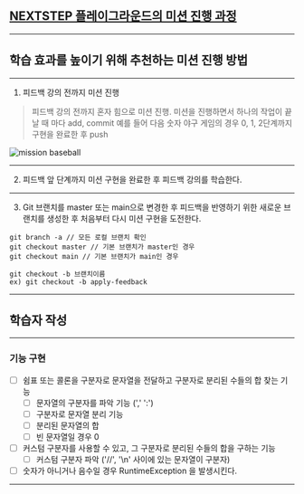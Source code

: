 ## [NEXTSTEP 플레이그라운드의 미션 진행 과정](https://github.com/next-step/nextstep-docs/blob/master/playground/README.md)

---
## 학습 효과를 높이기 위해 추천하는 미션 진행 방법

---
1. 피드백 강의 전까지 미션 진행 
> 피드백 강의 전까지 혼자 힘으로 미션 진행. 미션을 진행하면서 하나의 작업이 끝날 때 마다 add, commit
> 예를 들어 다음 숫자 야구 게임의 경우 0, 1, 2단계까지 구현을 완료한 후 push

![mission baseball](https://raw.githubusercontent.com/next-step/nextstep-docs/master/playground/images/mission_baseball.png)

---
2. 피드백 앞 단계까지 미션 구현을 완료한 후 피드백 강의를 학습한다.

---
3. Git 브랜치를 master 또는 main으로 변경한 후 피드백을 반영하기 위한 새로운 브랜치를 생성한 후 처음부터 다시 미션 구현을 도전한다.

```
git branch -a // 모든 로컬 브랜치 확인
git checkout master // 기본 브랜치가 master인 경우
git checkout main // 기본 브랜치가 main인 경우

git checkout -b 브랜치이름
ex) git checkout -b apply-feedback
```
--- 
## 학습자 작성

---
### 기능 구현
-[ ] 쉼표 또는 콜론을 구분자로 문자열을 전달하고 구분자로 분리된 수들의 합 찾는 기능
    -[ ] 문자열의 구분자를 파악 기능 (',' ':')
    -[ ] 구분자로 문자열 분리 기능
    -[ ] 분리된 문자열의 합
    -[ ] 빈 문자열일 경우 0
  
-[ ] 커스텀 구분자를 사용할 수 있고, 그 구분자로 분리된 수들의 합을 구하는 기능
    -[ ] 커스텀 구분자 파악 ('//', '\n' 사이에 있는 문자열이 구분자)
  
-[ ] 숫자가 아니거나 음수일 경우 RuntimeException 을 발생시킨다.
---